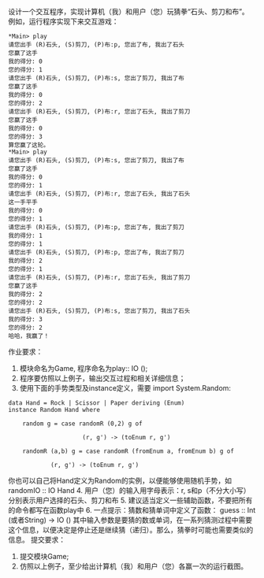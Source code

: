 设计一个交互程序，实现计算机（我）和用户（您）玩猜拳“石头、剪刀和布”。
例如，运行程序实现下来交互游戏：
```
*Main> play
请您出手 (R)石头, (S)剪刀, (P)布:p, 您出了布, 我出了石头
您赢了这手
我的得分: 0
您的得分: 1
请您出手 (R)石头, (S)剪刀, (P)布:s, 您出了剪刀, 我出了布
您赢了这手
我的得分: 0
您的得分: 2
请您出手 (R)石头, (S)剪刀, (P)布:r, 您出了石头, 我出了剪刀
您赢了这手
我的得分: 0
您的得分: 3
算您赢了这轮。
*Main> play
请您出手 (R)石头, (S)剪刀, (P)布:s, 您出了剪刀, 我出了布
您赢了这手
我的得分: 0
您的得分: 1
请您出手 (R)石头, (S)剪刀, (P)布:r, 您出了石头, 我出了石头
这一手平手
我的得分: 0
您的得分: 1
请您出手 (R)石头, (S)剪刀, (P)布:p, 您出了布, 我出了剪刀
我的得分: 1
您的得分: 1
请您出手 (R)石头, (S)剪刀, (P)布:p, 您出了布, 我出了剪刀
我的得分: 2
您的得分: 1
请您出手 (R)石头, (S)剪刀, (P)布:r, 您出了石头, 我出了剪刀
您赢了这手
我的得分: 2
您的得分: 2
请您出手 (R)石头, (S)剪刀, (P)布:s, 您出了剪刀, 我出了石头
我的得分: 3
您的得分: 2
哈哈，我赢了！
```
作业要求：
1. 模块命名为Game, 程序命名为play:: IO ();
2. 程序要仿照以上例子，输出交互过程和相关详细信息；
3. 使用下面的手势类型及instance定义，需要 import System.Random:
```
data Hand = Rock | Scissor | Paper deriving (Enum)
instance Random Hand where

    random g = case randomR (0,2) g of

                     (r, g') -> (toEnum r, g')

    randomR (a,b) g = case randomR (fromEnum a, fromEnum b) g of

            (r, g') -> (toEnum r, g')
```
你也可以自己将Hand定义为Random的实例，以便能够使用随机手势，如 randomIO :: IO Hand
4. 用户（您）的输入用字母表示：r, s和p（不分大小写）分别表示用户选择的石头、剪刀和布
5. 建议适当定义一些辅助函数，不要把所有的命令都写在函数play中
6. 一点提示：猜数和猜单词中定义了函数：
guess :: Int (或者String) -> IO ()
其中输入参数是要猜的数或单词，在一系列猜测过程中需要这个信息，以便决定是停止还是继续猜（递归）。那么，猜拳时可能也需要类似的信息。
提交要求：
1. 提交模块Game;
2. 仿照以上例子，至少给出计算机（我）和用户（您）各赢一次的运行截图。